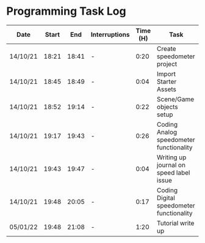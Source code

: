 # Programming Task Log

Date | Start | End | Interruptions | Time (H) | Task
-----|-------|-----|---------------|----------|-----
14/10/21 | 18:21 | 18:41 | - | 0:20 | Create speedometer project
14/10/21 | 18:45 | 18:49 | - | 0:04 | Import Starter Assets
14/10/21 | 18:52 | 19:14 | - | 0:22 | Scene/Game objects setup
14/10/21 | 19:17 | 19:43 | - | 0:26 | Coding Analog speedometer functionality
14/10/21 | 19:43 | 19:47 | - | 0:04 | Writing up journal on speed label issue
14/10/21 | 19:48 | 20:05 | - | 0:17 | Coding Digital speedometer functionality
05/01/22 | 19:48 | 21:08 | - | 1:20 | Tutorial write up
